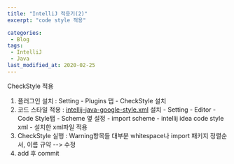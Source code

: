 ```yaml
---
title: "IntelliJ 적응기(2)"
excerpt: "code style 적용"

categories:
 - Blog
tags:
 - IntelliJ
 - Java
last_modified_at: 2020-02-25
---
```




CheckStyle 적용

1. 플러그인 설치 : Setting - Plugins 탭 - CheckStyle 설치
2. 코드 스타일 적용 : [intellij-java-google-style.xml](https://github.com/google/styleguide/blob/gh-pages/intellij-java-google-style.xml) 설치 - Setting - Editor - Code Style탭 - Scheme 옆 설정 - import scheme - intellij idea code style xml - 설치한 xml파일 적용
3. CheckStyle 실행 : Warning항목들 대부분 whitespace나 import 패키지 정렬순서, 이름 규약 --> 수정
4. add 후 commit